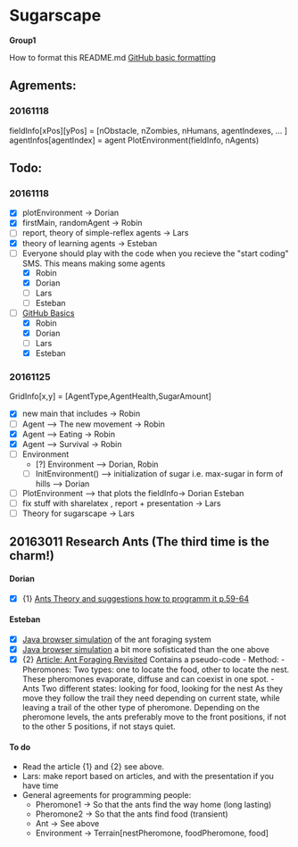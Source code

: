 # Sugarscape
**Group1**

How to format this README.md
[GitHub basic formatting](https://help.github.com/articles/basic-writing-and-formatting-syntax/)

## Agrements:
### 20161118
fieldInfo[xPos][yPos] = [nObstacle, nZombies, nHumans, agentIndexes, ... ]
agentInfos[agentIndex] = agent
PlotEnvironment(fieldInfo, nAgents) 


## Todo:
### 20161118
- [x] plotEnvironment -> Dorian
- [x] firstMain, randomAgent -> Robin 
- [ ] report, theory of simple-reflex agents -> Lars
- [x] theory of learning agents -> Esteban
- [ ] Everyone should play with the code when you recieve the "start coding" SMS. This means making some agents
  - [x] Robin
  - [x] Dorian
  - [ ] Lars
  - [ ] Esteban  
- [ ] [GitHub Basics](https://try.github.io/levels/1/challenges/1)
  - [x] Robin
  - [x] Dorian
  - [ ] Lars
  - [x] Esteban   

### 20161125
GridInfo[x,y] = [AgentType,AgentHealth,SugarAmount]
- [x] new main that includes  -> Robin 
- [ ] Agent --> The new movement -> Robin 
- [x] Agent --> Eating -> Robin
- [x] Agent --> Survival -> Robin
- [ ] Environment
  - [?] Environment --> Dorian, Robin
  - [ ] InitEnvironment() --> initialization of sugar i.e. max-sugar in form of hills --> Dorian
- [ ] PlotEnvironment --> that plots the fieldInfo-> Dorian Esteban
- [ ] fix stuff with sharelatex , report + presentation -> Lars
- [ ] Theory for sugarscape -> Lars 

## 20163011 Research Ants (The third time is the charm!)
#### Dorian
- [x] {1} [Ants Theory and suggestions how to programm it p.59-64](http://www.jgorasia.com/Files/Fall08/CompMod/gorasia08compmod.pdf)

#### Esteban
- [x] [Java browser simulation](http://ccl.northwestern.edu/netlogo/models/run.cgi?Ants.790.569) of the ant foraging system 
- [x] [Java browser simulation](https://web.eecs.utk.edu/~mclennan/Classes/420-527-S13/NetLogo/Ant-Foraging.html) a bit more sofisticated than the one above
- [x] {2} [Article: Ant Foraging Revisited](http://cs.gmu.edu/~eclab/papers/panait04ant.pdf) Contains a pseudo-code
      - Method:
        - Pheromones: 
          Two types: one to locate the food, other to locate the nest. 
          These pheromones evaporate, diffuse and can coexist in one spot.
        - Ants
          Two different states: looking for food, looking for the nest
          As they move they follow the trail they need depending on current state, while leaving a trail of the other type of pheromone.
          Depending on the pheromone levels, the ants preferably move to the front positions, if not to the other 5 positions, if not stays quiet.
          
#### To do
- Read the article {1} and {2} see above.
- Lars: make report based on articles, and with the presentation if you have time
- General agreements for programming people:
  - Pheromone1 -> So that the ants find the way home (long lasting)
  - Pheromone2 -> So that the ants find food (transient)
  - Ant -> See above
  - Environment -> Terrain[nestPheromone, foodPheromone, food]



